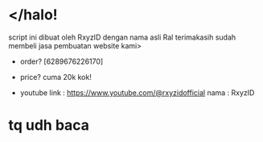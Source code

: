 # </halo!
script ini dibuat oleh RxyzID
dengan nama asli Ral
terimakasih sudah membeli
jasa pembuatan website kami>

- order?
[6289676226170]

- price?
cuma 20k kok!

- youtube
link : https://www.youtube.com/@rxyzidofficial
nama : RxyzID

# tq udh baca
